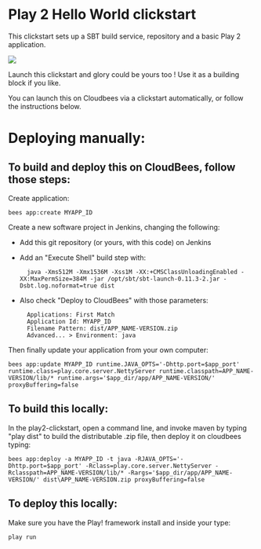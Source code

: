 #  Play 2 Hello World clickstart

This clickstart sets up a SBT build service, repository and a basic Play 2 application.

<a href="https://grandcentral.cloudbees.com/?CB_clickstart=https://raw.github.com/CloudBees-community/play2-clickstart/master/clickstart.json"><img src="https://s3.amazonaws.com/cloudbees-downloads/clickstart/clickstart-now.png"/></a>

Launch this clickstart and glory could be yours too ! Use it as a building block if you like.

You can launch this on Cloudbees via a clickstart automatically, or follow the instructions below. 

# Deploying manually: 

## To build and deploy this on CloudBees, follow those steps:

Create application:

    bees app:create MYAPP_ID

Create a new software project in Jenkins, changing the following:

* Add this git repository (or yours, with this code) on Jenkins
* Add an "Execute Shell" build step with:
    
        java -Xms512M -Xmx1536M -Xss1M -XX:+CMSClassUnloadingEnabled -XX:MaxPermSize=384M -jar /opt/sbt/sbt-launch-0.11.3-2.jar -Dsbt.log.noformat=true dist
    
* Also check "Deploy to CloudBees" with those parameters:

        Applications: First Match
        Application Id: MYAPP_ID
        Filename Pattern: dist/APP_NAME-VERSION.zip
        Advanced... > Environment: java
    
Then finally update your application from your own computer:
    
    bees app:update MYAPP_ID runtime.JAVA_OPTS='-Dhttp.port=$app_port' runtime.class=play.core.server.NettyServer runtime.classpath=APP_NAME-VERSION/lib/* runtime.args='$app_dir/app/APP_NAME-VERSION/' proxyBuffering=false

## To build this locally:

In the play2-clickstart, open a command line, and invoke maven by typing "play dist" to build the distributable .zip file, then deploy it on cloudbees typing:

    bees app:deploy -a MYAPP_ID -t java -RJAVA_OPTS='-Dhttp.port=$app_port' -Rclass=play.core.server.NettyServer -Rclasspath=APP_NAME-VERSION/lib/* -Rargs='$app_dir/app/APP_NAME-VERSION/' dist\APP_NAME-VERSION.zip proxyBuffering=false

## To deploy this locally:

Make sure you have the Play! framework install and inside your type:

    play run